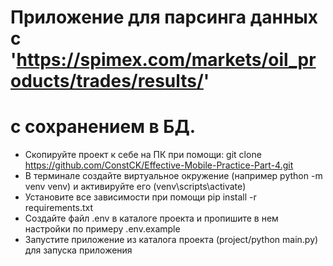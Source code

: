 # Приложение для парсинга данных с 'https://spimex.com/markets/oil_products/trades/results/'
# с сохранением в БД.

* Скопируйте проект к себе на ПК при помощи: git clone https://github.com/ConstCK/Effective-Mobile-Practice-Part-4.git
* В терминале создайте виртуальное окружение (например python -m venv venv) и активируйте его (venv\scripts\activate)
* Установите все зависимости при помощи pip install -r requirements.txt
* Создайте файл .env в каталоге проекта и пропишите в нем настройки по примеру .env.example
* Запустите приложение из каталога проекта (project/python main.py) для запуска приложения
